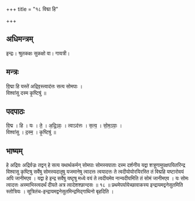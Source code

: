 +++
title = "१८ विद्मा हि"

+++
## अधिमन्त्रम्
इन्द्रः। श्रुतकक्षः सुकक्षो वा। गायत्री।

## मन्त्रः
वि॒द्मा हि यस्ते॑ अद्रिव॒स्त्वाद॑त्तः सत्य सोमपाः ।  
विश्वा॑सु दस्म कृ॒ष्टिषु॑ ॥

## पदपाठः
वि॒द्म । हि । यः । ते॒ । अ॒द्रि॒ऽवः॒ । त्वाऽद॑त्तः । स॒त्य॒ । सो॒म॒ऽपाः॒ ।  
विश्वा॑सु । द॒स्म॒ । कृ॒ष्टिषु॑ ॥

## भाष्यम्
हे अद्रिवः अद्रिर्वज्रः तद्वन् हे सत्य यथार्थकर्मन् सोमपाः सोमस्यपाताः दस्म दर्शनीय यद्वा शत्रूणामुपक्षपयितरिन्द्र विश्वासु कृष्टिषु सर्वेषु सोमस्यदातृषु यजमानेषु त्वादत्तः त्वयादत्तः ते त्वदीयोयोरयिरस्ति तं विद्महि यष्टारोवयं अपि जानीमएव । यद्वा हे इन्द्र सर्वेषु यष्टृषु मध्ये वयं ते त्वदीयमेव नान्यदीयमिति तं सोमं जानीमएव । यः सोमः त्वादत्तः अस्माभिस्त्वदर्थं दीयते अत्र त्वादेशश्छान्दसः ॥ १८ ॥ प्रथमेपर्यायेच्छावाकस्य इन्द्रायमद्वनेसुतमिति स्तोत्रियः । सूत्रितंच-इन्द्रायमद्वनेसुतमिन्द्रमिद्गाथिनो बृहदिति ।